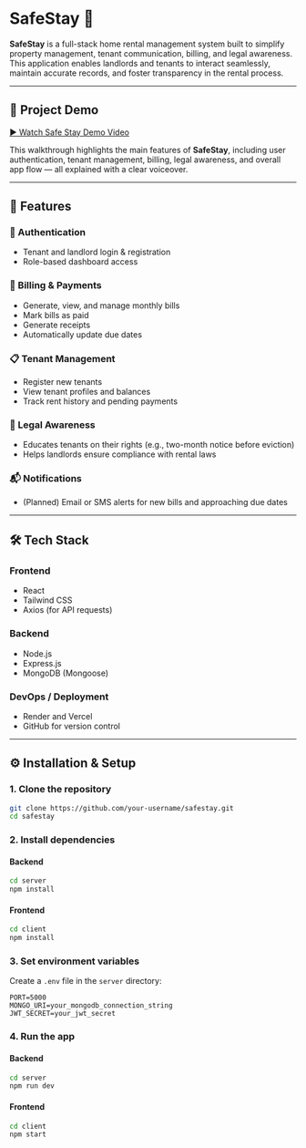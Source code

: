 # SafeStay 🏡

**SafeStay** is a full-stack home rental management system built to simplify property management, tenant communication, billing, and legal awareness. This application enables landlords and tenants to interact seamlessly, maintain accurate records, and foster transparency in the rental process.

---

## 🎥 Project Demo

[▶️ Watch Safe Stay Demo Video](https://drive.google.com/file/d/1HT8Gbsf-zI5hgNSRvPKd4v7IQjUYf-22/view)

This walkthrough highlights the main features of **SafeStay**, including user authentication, tenant management, billing, legal awareness, and overall app flow — all explained with a clear voiceover.

---

## 🌟 Features

### 🔑 Authentication
- Tenant and landlord login & registration
- Role-based dashboard access

### 🧾 Billing & Payments
- Generate, view, and manage monthly bills
- Mark bills as paid
- Generate receipts
- Automatically update due dates

### 📋 Tenant Management
- Register new tenants
- View tenant profiles and balances
- Track rent history and pending payments

### 📌 Legal Awareness
- Educates tenants on their rights (e.g., two-month notice before eviction)
- Helps landlords ensure compliance with rental laws

### 📬 Notifications
- (Planned) Email or SMS alerts for new bills and approaching due dates

---

## 🛠️ Tech Stack

### Frontend
- React
- Tailwind CSS
- Axios (for API requests)

### Backend
- Node.js
- Express.js
- MongoDB (Mongoose)

### DevOps / Deployment
- Render and Vercel
- GitHub for version control

---

## ⚙️ Installation & Setup

### 1. Clone the repository
```bash
git clone https://github.com/your-username/safestay.git
cd safestay
````

### 2. Install dependencies

#### Backend

```bash
cd server
npm install
```

#### Frontend

```bash
cd client
npm install
```

### 3. Set environment variables

Create a `.env` file in the `server` directory:

```env
PORT=5000
MONGO_URI=your_mongodb_connection_string
JWT_SECRET=your_jwt_secret
```

### 4. Run the app

#### Backend

```bash
cd server
npm run dev
```

#### Frontend

```bash
cd client
npm start
